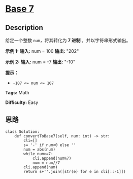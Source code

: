 # [Base 7][title]

## Description

给定一个整数 `num`，将其转化为 **7 进制** ，并以字符串形式输出。



**示例 1:**
            **输入:** num = 100    **输出:** "202"    

**示例 2:**
            **输入:** num = -7    **输出:** "-10"    



**提示：**

  * `-107 <= num <= 107`


**Tags:** Math

**Difficulty:** Easy

## 思路

``` python3
class Solution:
    def convertToBase7(self, num: int) -> str:
        cli=[]
        s= '-' if num<0 else ''
        num = abs(num)
        while num>=7:
            cli.append(num%7)
            num = num//7
        cli.append(num)
        return s+''.join([str(e) for e in cli[::-1]])
```

[title]: https://leetcode-cn.com/problems/base-7

